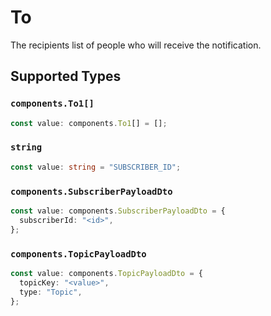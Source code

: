 # To

The recipients list of people who will receive the notification.


## Supported Types

### `components.To1[]`

```typescript
const value: components.To1[] = [];
```

### `string`

```typescript
const value: string = "SUBSCRIBER_ID";
```

### `components.SubscriberPayloadDto`

```typescript
const value: components.SubscriberPayloadDto = {
  subscriberId: "<id>",
};
```

### `components.TopicPayloadDto`

```typescript
const value: components.TopicPayloadDto = {
  topicKey: "<value>",
  type: "Topic",
};
```

